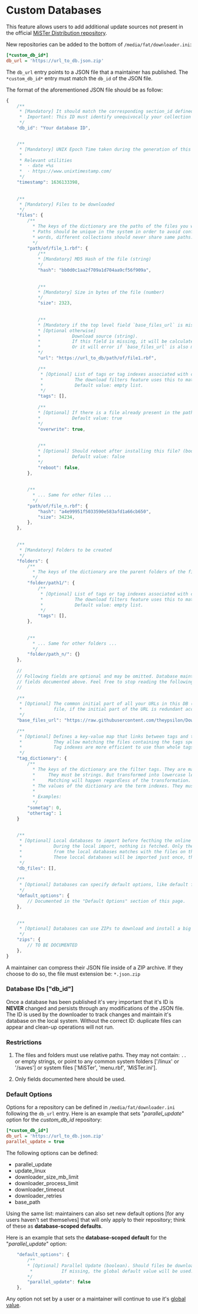 # Custom Databases

This feature allows users to add additional update sources not present in the official [MiSTer Distribution repository](https://github.com/MiSTer-devel/Distribution_MiSTer).

New repositories can be added to the bottom of `/media/fat/downloader.ini`:
```ini
[*custom_db_id*]
db_url = 'https://url_to_db.json.zip'
```
The `db_url` entry points to a JSON file that a maintainer has published. The `*custom_db_id*` entry must match the `db_id` of the JSON file.

The format of the aforementioned JSON file should be as follow:
```js
{
    /**
     * [Mandatory] It should match the corresponding section_id defined in the INI file (string)
     *  Important: This ID must identify unequivocally your collection in the whole MiSTer ecosystem.
     */
    "db_id": "Your database ID",


    /**
     * [Mandatory] UNIX Epoch Time taken during the generation of this file (number)
     *
     * Relevant utilities
     *  · date +%s
     *  · https://www.unixtimestamp.com/
     */
    "timestamp": 1636133398,
        
  
    /**
     * [Mandatory] Files to be downloaded
     */
    "files": {
        /**
          * The keys of the dictionary are the paths of the files you want to download.
          * Paths should be unique in the system in order to avoid conflicts. In other
          * words, different collections should never share same paths.
          */
        "path/of/file_1.rbf": {
            /**
            * [Mandatory] MD5 Hash of the file (string)
            */
            "hash": "bb0d0c1aa2f709a1d704aa9cf56f909a",
          
          
            /**
            * [Mandatory] Size in bytes of the file (number)
            */
            "size": 2323,
          
          
            /**
            * [Mandatory if the top level field `base_files_url` is missing]
            * [Optional otherwise]
            *            Download source (string).
            *            If this field is missing, it will be calculated with (`base_files_url` + the key of the file).
            *            Or it will error if `base_files_url` is also missing.
            */
            "url": "https://url_to_db/path/of/file1.rbf",

            /**
             * [Optional] List of tags or tag indexes associated with current file (list of strings OR list of numbers)
             *            The download filters feature uses this to match this file.
             *            Default value: empty list.
             */
            "tags": [],
          
            /**
            * [Optional] If there is a file already present in the path, should it be overwritten? (boolean)
            *            Default value: true
            */
            "overwrite": true,
          
          
            /**
            * [Optional] Should reboot after installing this file? (boolean).
            *            Default value: false
            */
            "reboot": false,
        },
      
      
        /**
          * ... Same for other files ...
          */
        "path/of/file_n.rbf": {
            "hash": "a4e99951f5033590e583afd1a66cb650",
            "size": 34234,
        },
    },
  
  
    /**
     * [Mandatory] Folders to be created
     */
    "folders": {
        /**
          * The keys of the dictionary are the parent folders of the files you want to create.
          */
        "folder/path1/": {
            /**
             * [Optional] List of tags or tag indexes associated with current folder (list of strings OR list of numbers)
             *            The download filters feature uses this to match this folder.
             *            Default value: empty list.
             */
            "tags": [],
        },
      
      
        /**
          * ... Same for other folders ...
          */
        "folder/path_n/": {}
    },
    
    //
    // Following fields are optional and may be omitted. Database maintainers may achieve most use cases with the
    // fields documented above. Feel free to stop reading the following documentation.
    //
    
    /**
     * [Optional] The common initial part of all your URLs in this DB (string). It allows saving space in the database
     *            file, if the initial part of the URL is redundant accross the entire database.
     */
    "base_files_url": "https://raw.githubusercontent.com/theypsilon/Downloader_MiSTer/",

    /**
     * [Optional] Defines a key-value map that links between tags and tag indexes. Tags are used by download filters.
     *            They allow matching the files containing the tags specified by the filter terms.
     *            Tag indexes are more efficient to use than whole tags, thus this dictionary allows better performance.
     */
    "tag_dictionary": {
        /**
          * The keys of the dictionary are the filter tags. They are matched against the terms introduced in the filters.
          *     They must be strings. But transformed into lowercase letters and stripped of `_` and `-` characters.
          *     Matching will happen regardless of the transformation. For example, term 'Some-Tag' matches key 'sometag'.
          * The values of the dictionary are the term indexes. They must be integers.
          * 
          * Examples:
          */
        "sometag": 0,
        "othertag": 1
    }
  
  
    /**
     * [Optional] Local databases to import before fecthing the online databases.
     *            During the local import, nothing is fetched. Only the local store is updated if the files
     *            from the local databases matches with the files on the filesystem.
     *            These loccal databases will be imported just once, then the file will be removed.
     */
    "db_files": [],
        
    /**
     * [Optional] Databases can specify default options, like default filters, default url_safe_characters, etc... 
     */
    "default_options": {
        // Documented in the "Default Options" section of this page.
    },
  
  
    /**
     * [Optional] Databases can use ZIPs to download and install a big amount of files more efficiently.
     */
    "zips": {
        // TO BE DOCUMENTED
    },
}
```

A maintainer can compress their JSON file inside of a ZIP archive. If they choose to do so, the file must extension be: `*.json.zip`

### Database IDs ["db_id"]

Once a database has been published it's very important that it's ID is **NEVER** changed and persists through any modifications of the JSON file. The ID is used by the downloader to track changes and maintain it's database on the local system. Without the correct ID: duplicate files can appear and clean-up operations will not run.

### Restrictions

1. The files and folders must use relative paths. They may not contain: `..` or empty strings, or point to any common system folders ['/linux' or '/saves'] or system files ['MiSTer', 'menu.rbf', 'MiSTer.ini']. 

2. Only fields documented here should be used.

### Default Options

Options for a repository can be defined in `/media/fat/downloader.ini` following the `db_url` entry. Here is an example that sets "_parallel_update_" option for the *custom_db_id* repository:
```ini
[*custom_db_id*]
db_url = 'https://url_to_db.json.zip'
parallel_update = true
```
The following options can be defined:
- parallel_update
- update_linux
- downloader_size_mb_limit
- downloader_process_limit
- downloader_timeout
- downloader_retries
- base_path

Using the same list: maintainers can also set new default options [for any users haven't set themselves] that will only apply to their repository; think of these as **database-scoped defaults**.

Here is an example that sets the **database-scoped default** for the "_parallel_update_" option:
```js
    "default_options": {
        /**
        * [Optional] Parallel Update (boolean). Should files be downloaded in parallel?
         *           If missing, the global default value will be used.
        */
        "parallel_update": false
    },
```

Any option not set by a user or a maintainer will continue to use it's [global value](https://github.com/MiSTer-devel/Downloader_MiSTer#options).
